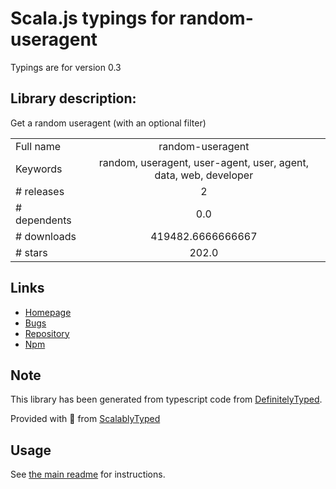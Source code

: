
# Scala.js typings for random-useragent

Typings are for version 0.3

## Library description:
Get a random useragent (with an optional filter)

|                    |                 |
| ------------------ | :-------------: |
| Full name          | random-useragent |
| Keywords           | random, useragent, user-agent, user, agent, data, web, developer |
| # releases         | 2 |
| # dependents       | 0.0 |
| # downloads        | 419482.6666666667 |
| # stars            | 202.0 |

## Links
- [Homepage](https://github.com/skratchdot/random-useragent)
- [Bugs](https://github.com/skratchdot/random-useragent/issues)
- [Repository](https://github.com/skratchdot/random-useragent)
- [Npm](https://www.npmjs.com/package/random-useragent)
    


## Note
This library has been generated from typescript code from [DefinitelyTyped](https://definitelytyped.org).

Provided with :purple_heart: from [ScalablyTyped](https://github.com/oyvindberg/ScalablyTyped)

## Usage
See [the main readme](../../readme.md) for instructions.


